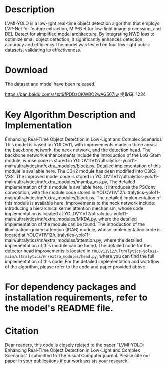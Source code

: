 # Description
LVMI-YOLO is a low-light real-time object detection algorithm that employs LVP-Net for feature extraction, MIP-Net for low-light image processing, and DEL-Detect for simplified model architecture. By integrating NWD loss to optimize small object detection, it significantly enhances detection accuracy and efficiency.The model was tested on four low-light public datasets, validating its effectiveness.
# Download
The dataset and model have been released.

https://pan.baidu.com/s/1xt9fPDDzOKWBO2wAG567iw 提取码: 1234 
# Key Algorithm Description and Implementation
Enhancing Real-Time Object Detection in Low-Light and Complex Scenarios
  This model is based on YOLOv11, with improvements made in three areas: the backbone network, the neck network, and the detection head. The backbone network enhancements include the introduction of the LoG-Stem module, whose code is stored in YOLOV11V12/ultralytics-yolo11-main/ultralytics/nn/extra_modules/block.py. Detailed implementation of this module is available here. The C3K2 module has been modified into C3K2-VSS. The improved model code is stored in YOLOV11V12/ultralytics-yolo11-main/ultralytics/nn/extra_modules/mamba_vss.py, The detailed implementation of this module is available here. It introduces the PSConv convolution, with the module code stored in YOLOV11V12/ultralytics-yolo11-main/ultralytics/nn/extra_modules/block.py. The detailed implementation of this module is available here.
  Improvements to the neck network include: introducing a hierarchical kernel attention mechanism, whose code implementation is located at YOLOV11V12/ultralytics-yolo11-main/ultralytics/nn/extra_modules/MKDA.py. where the detailed implementation of the module can be found. The introduction of the illumination-guided attention (IGAB) module, whose implementation code is located at YOLOV11V12/ultralytics-yolo11-main/ultralytics/nn/extra_modules/attention.py, where the detailed implementation of this module can be found.
  The detailed code for the detector head improvements is located in `YOLOV11V12/ultralytics-yolo11-main/ultralytics/nn/extra_modules/head.py`, where you can find the full implementation of this code.
  For the detailed implementation and workflow of the algorithm, please refer to the code and paper provided above.
# For dependency packages and installation requirements, refer to the model's README file.
# Citation
Dear readers, this code is closely related to the paper "LVMI-YOLO: Enhancing Real-Time Object Detection in Low-Light and Complex Scenarios" I submitted to The Visual Computer journal. Please cite our paper in your publications if our work assists your research.
